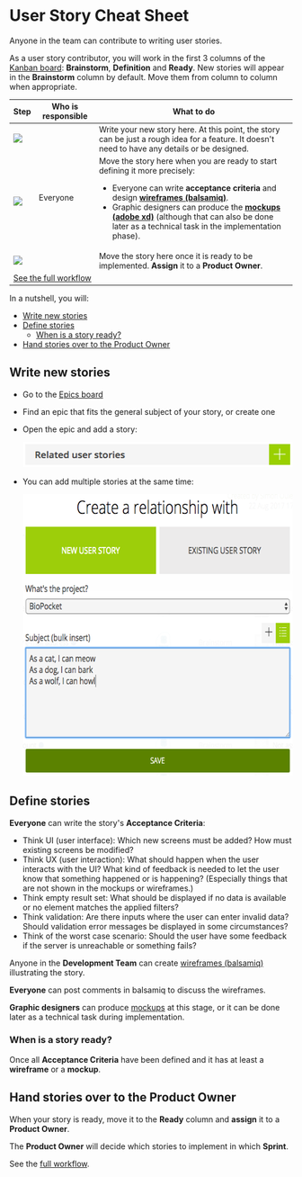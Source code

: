 # User Story Cheat Sheet

Anyone in the team can contribute to writing user stories.

As a user story contributor, you will work in the first 3 columns of the [Kanban board](https://tree.taiga.io/project/mei-biopocket/kanban): **Brainstorm**, **Definition** and **Ready**.
New stories will appear in the **Brainstorm** column by default.
Move them from column to column when appropriate.

<table>
  <thead>
    <tr>
      <th>Step</th>
      <th>Who is responsible</th>
      <th>What to do</th>
    </tr>
  </thead>
  <tbody>
    <tr>
      <td><img src="https://img.shields.io/badge/%20-Brainstorm-999999.svg" /></td>
      <td rowspan=3>Everyone</td>
      <td>
        Write your new story here. At this point, the story can be just a rough idea for a feature.
        It doesn't need to have any details or be designed.
      </td>
    </tr>
    <tr>
      <td><img src="https://img.shields.io/badge/%20-Definition-a40000.svg" /></td>
      <td>
        Move the story here when you are ready to start defining it more precisely:
        <ul>
          <li>Everyone can write <strong>acceptance criteria</strong> and design <a href="https://comem.mybalsamiq.com/projects/biopocket/grid"><strong>wireframes (balsamiq)</strong></a>.</li>
          <li>Graphic designers can produce the <a href="https://xd.adobe.com/view/c3917f9c-2a66-4f0a-a5f6-e2c1f424079b/"><strong>mockups (adobe xd)</strong></a> (although that can also be done later as a technical task in the implementation phase).</li>
        </ul>
      </td>
    </tr>
    <tr>
      <td><img src="https://img.shields.io/badge/%20-Ready-4e9a06.svg" /></td>
      <td>Move the story here once it is ready to be implemented. <strong>Assign</strong> it to a <strong>Product Owner</strong>.</td>
    </tr>
    <tr>
      <td colspan=4><a href="PROJECT-MANAGEMENT.md#user-story-workflow">See the full workflow</a></td>
    </tr>
  </tbody>
</table>

In a nutshell, you will:

<!-- START doctoc generated TOC please keep comment here to allow auto update -->
<!-- DON'T EDIT THIS SECTION, INSTEAD RE-RUN doctoc TO UPDATE -->


- [Write new stories](#write-new-stories)
- [Define stories](#define-stories)
  - [When is a story ready?](#when-is-a-story-ready)
- [Hand stories over to the Product Owner](#hand-stories-over-to-the-product-owner)

<!-- END doctoc generated TOC please keep comment here to allow auto update -->



## Write new stories

* Go to the [Epics board](https://tree.taiga.io/project/mei-biopocket/epics)
* Find an epic that fits the general subject of your story, or create one
* Open the epic and add a story:

  <img src='images/taiga-epic-add-story.png' width='485' height='45' />
* You can add multiple stories at the same time:

  <img src='images/taiga-epic-bulk-add-story.png' width='612' height='501' />



## Define stories

**Everyone** can write the story's **Acceptance Criteria**:

* Think UI (user interface):
  Which new screens must be added?
  How must existing screens be modified?
* Think UX (user interaction):
  What should happen when the user interacts with the UI?
  What kind of feedback is needed to let the user know that something happened or is happening?
  (Especially things that are not shown in the mockups or wireframes.)
* Think empty result set:
  What should be displayed if no data is available or no element matches the applied filters?
* Think validation:
  Are there inputs where the user can enter invalid data?
  Should validation error messages be displayed in some circumstances?
* Think of the worst case scenario:
  Should the user have some feedback if the server is unreachable or something fails?

Anyone in the **Development Team** can create [wireframes (balsamiq)](https://comem.mybalsamiq.com/projects/biopocket/grid) illustrating the story.

**Everyone** can post comments in balsamiq to discuss the wireframes.

**Graphic designers** can produce [mockups](https://xd.adobe.com/view/c3917f9c-2a66-4f0a-a5f6-e2c1f424079b/) at this stage,
or it can be done later as a technical task during implementation.

### When is a story ready?

Once all **Acceptance Criteria** have been defined and it has at least a **wireframe** or a **mockup**.



## Hand stories over to the Product Owner

When your story is ready, move it to the **Ready** column and **assign** it to a **Product Owner**.

The **Product Owner** will decide which stories to implement in which **Sprint**.

See the [full workflow](PROJECT-MANAGEMENT.md#user-story-workflow).
